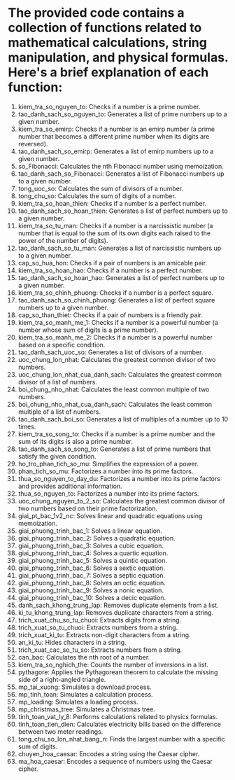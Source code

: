 # The provided code contains a collection of functions related to mathematical calculations, string manipulation, and physical formulas. Here's a brief explanation of each function:

1. kiem_tra_so_nguyen_to: Checks if a number is a prime number.
2. tao_danh_sach_so_nguyen_to: Generates a list of prime numbers up to a given number.
3. kiem_tra_so_emirp: Checks if a number is an emirp number (a prime number that becomes a different prime number when its digits are reversed).
4. tao_danh_sach_so_emirp: Generates a list of emirp numbers up to a given number.
5. so_Fibonacci: Calculates the nth Fibonacci number using memoization.
6. tao_danh_sach_so_Fibonacci: Generates a list of Fibonacci numbers up to a given number.
7. tong_uoc_so: Calculates the sum of divisors of a number.
8. tong_chu_so: Calculates the sum of digits of a number.
9. kiem_tra_so_hoan_thien: Checks if a number is a perfect number.
10. tao_danh_sach_so_hoan_thien: Generates a list of perfect numbers up to a given number.
11. kiem_tra_so_tu_man: Checks if a number is a narcissistic number (a number that is equal to the sum of its own digits each raised to the power of the number of digits).
12. tao_danh_sach_so_tu_man: Generates a list of narcissistic numbers up to a given number.
13. cap_so_hua_hon: Checks if a pair of numbers is an amicable pair.
14. kiem_tra_so_hoan_hao: Checks if a number is a perfect number.
15. tao_danh_sach_so_hoan_hao: Generates a list of perfect numbers up to a given number.
16. kiem_tra_so_chinh_phuong: Checks if a number is a perfect square.
17. tao_danh_sach_so_chinh_phuong: Generates a list of perfect square numbers up to a given number.
18. cap_so_than_thiet: Checks if a pair of numbers is a friendly pair.
19. kiem_tra_so_manh_me_1: Checks if a number is a powerful number (a number whose sum of digits is a prime number).
20. kiem_tra_so_manh_me_2: Checks if a number is a powerful number based on a specific condition.
21. tao_danh_sach_uoc_so: Generates a list of divisors of a number.
22. uoc_chung_lon_nhat: Calculates the greatest common divisor of two numbers.
23. uoc_chung_lon_nhat_cua_danh_sach: Calculates the greatest common divisor of a list of numbers.
24. boi_chung_nho_nhat: Calculates the least common multiple of two numbers.
25. boi_chung_nho_nhat_cua_danh_sach: Calculates the least common multiple of a list of numbers.
26. tao_danh_sach_boi_so: Generates a list of multiples of a number up to 10 times.
27. kiem_tra_so_song_to: Checks if a number is a prime number and the sum of its digits is also a prime number.
28. tao_danh_sach_so_song_to: Generates a list of prime numbers that satisfy the given condition.
29. ho_tro_phan_tich_so_mu: Simplifies the expression of a power.
30. phan_tich_so_mu: Factorizes a number into its prime factors.
31. thua_so_nguyen_to_day_du: Factorizes a number into its prime factors and provides additional information.
32. thua_so_nguyen_to: Factorizes a number into its prime factors.
33. uoc_chung_nguyen_to_2_so: Calculates the greatest common divisor of two numbers based on their prime factorization.
34. giai_pt_bac_1v2_nc: Solves linear and quadratic equations using memoization.
35. giai_phuong_trinh_bac_1: Solves a linear equation.
36. giai_phuong_trinh_bac_2: Solves a quadratic equation.
37. giai_phuong_trinh_bac_3: Solves a cubic equation.
38. giai_phuong_trinh_bac_4: Solves a quartic equation.
39. giai_phuong_trinh_bac_5: Solves a quintic equation.
40. giai_phuong_trinh_bac_6: Solves a sextic equation.
41. giai_phuong_trinh_bac_7: Solves a septic equation.
42. giai_phuong_trinh_bac_8: Solves an octic equation.
43. giai_phuong_trinh_bac_9: Solves a nonic equation.
44. giai_phuong_trinh_bac_10: Solves a decic equation.
45. danh_sach_khong_trung_lap: Removes duplicate elements from a list.
46. ki_tu_khong_trung_lap: Removes duplicate characters from a string.
47. trich_xuat_chu_so_tu_chuoi: Extracts digits from a string.
48. trich_xuat_so_tu_chuoi: Extracts numbers from a string.
49. trich_xuat_ki_tu: Extracts non-digit characters from a string.
50. an_ki_tu: Hides characters in a string.
51. trich_xuat_cac_so_tu_so: Extracts numbers from a string.
52. can_bac: Calculates the nth root of a number.
53. kiem_tra_so_nghich_the: Counts the number of inversions in a list.
54. pythagore: Applies the Pythagorean theorem to calculate the missing side of a right-angled triangle.
55. mp_tai_xuong: Simulates a download process.
56. mp_tinh_toan: Simulates a calculation process.
57. mp_loading: Simulates a loading process.
58. mp_christmas_tree: Simulates a Christmas tree.
59. tinh_toan_vat_ly_8: Performs calculations related to physics formulas.
60. tinh_toan_tien_dien: Calculates electricity bills based on the difference between two meter readings.
61. tong_chu_so_lon_nhat_bang_n: Finds the largest number with a specific sum of digits.
62. chuyen_hoa_caesar: Encodes a string using the Caesar cipher.
63. ma_hoa_caesar: Encodes a sequence of numbers using the Caesar cipher.